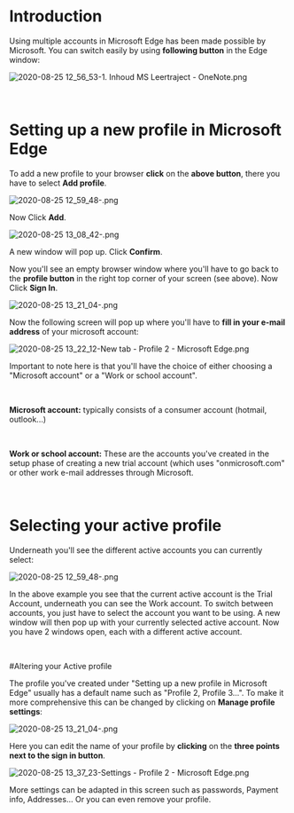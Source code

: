 # Introduction

Using multiple accounts in Microsoft Edge has been made possible by Microsoft. You can switch easily by using **following button** in the Edge window:

![2020-08-25 12_56_53-1. Inhoud MS Leertraject - OneNote.png](/.attachments/2020-08-25%2012_56_53-1.%20Inhoud%20MS%20Leertraject%20-%20OneNote-fabd7f01-30aa-4497-a719-ca2402b079b1.png)

<br>


# Setting up a new profile in Microsoft Edge
To add a new profile to your browser **click** on the **above button**, there you have to select **Add profile**.

![2020-08-25 12_59_48-.png](/.attachments/2020-08-25%2012_59_48--349aa330-0c7e-460b-81a5-0e5558a9089a.png)

Now Click **Add**.

![2020-08-25 13_08_42-.png](/.attachments/2020-08-25%2013_08_42--b50b9b8c-b677-48f8-8d36-65d647a58dfa.png)

A new window will pop up. Click **Confirm**.

Now you'll see an empty browser window where you'll have to go back to the **profile button** in the right top corner of your screen (see above).
Now Click **Sign In**.

![2020-08-25 13_21_04-.png](/.attachments/2020-08-25%2013_21_04--e9433313-f504-4963-8743-f8eece723e27.png)

Now the following screen will pop up where you'll have to **fill in your e-mail address** of your microsoft account:

![2020-08-25 13_22_12-New tab - Profile 2 - Microsoft​ Edge.png](/.attachments/2020-08-25%2013_22_12-New%20tab%20-%20Profile%202%20-%20Microsoft​%20Edge-d5b2fe0a-4c5f-475a-91f1-49db1dbfe01d.png)

Important to note here is that you'll have the choice of either choosing a "Microsoft account" or a "Work or school account".

<br>

**Microsoft account:** typically consists of a consumer account (hotmail, outlook...)

<br>

**Work or school account:** These are the accounts you've created in the setup phase of creating a new trial account (which uses "onmicrosoft.com" or other work e-mail addresses through Microsoft.

<br>

# Selecting your active profile

Underneath you'll see the different active accounts you can currently select:

![2020-08-25 12_59_48-.png](/.attachments/2020-08-25%2012_59_48--349aa330-0c7e-460b-81a5-0e5558a9089a.png)

In the above example you see that the current active account is the Trial Account, underneath you can see the Work account. To switch between accounts, you just have to select the account you want to be using. A new window will then pop up with your currently selected active account. Now you have 2 windows open, each with a different active account.

<br>

#Altering your Active profile

The profile you've created under "Setting up a new profile in Microsoft Edge" usually has a default name such as "Profile 2, Profile 3...". To make it more comprehensive this can be changed by clicking on **Manage profile settings**:

![2020-08-25 13_21_04-.png](/.attachments/2020-08-25%2013_21_04--e9433313-f504-4963-8743-f8eece723e27.png)

Here you can edit the name of your profile by **clicking** on the **three points next to the sign in button**.

![2020-08-25 13_37_23-Settings - Profile 2 - Microsoft​ Edge.png](/.attachments/2020-08-25%2013_37_23-Settings%20-%20Profile%202%20-%20Microsoft​%20Edge-69c73b38-6039-42b7-80a8-2ecf1a17801c.png)

More settings can be adapted in this screen such as passwords, Payment info, Addresses... Or you can even remove your profile.






